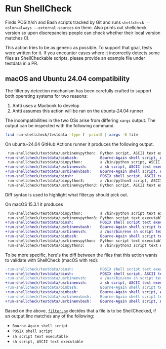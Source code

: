 # Run ShellCheck

Finds POSIX/sh and Bash scripts tracked by Git and runs `shellcheck --color=always --external-sources` on them. Also prints out shellcheck version so upon discrepancies people can check whether their local version matches CI.

This action tries to be as generic as possible. To support that goal, tests were written for it. If you encounter cases where it incorrectly detects some files as ShellCheckable scripts, please provide an example file under testdata in a PR.

## macOS and Ubuntu 24.04 compatibility

The filter.py detection mechanism has been carefully crafted to support both operating systems for two reasons:

1. Antti uses a Macbook to develop
2. Antti assumes this action will be ran on the ubuntu-24.04 runner

The incompatibilities in the two OSs arise from differing `xargs` output. The output can be inspected with the following command.

```sh
find run-shellcheck/testdata -type f -print0 | xargs -0 file
```

On ubuntu-24.04 GitHub Actions runner it produces the following output.

```diff
 run-shellcheck/testdata/usrbinenvpython:  Python script, ASCII text executable
+run-shellcheck/testdata/binbash:          Bourne-Again shell script, ASCII text executable
 run-shellcheck/testdata/binpython:        a /bin/python script, ASCII text executable
+run-shellcheck/testdata/usrbinenvsh:      a sh script, ASCII text executable
+run-shellcheck/testdata/usrbinenvbash:    Bourne-Again shell script, ASCII text executable
+run-shellcheck/testdata/binsh:            POSIX shell script, ASCII text executable
 run-shellcheck/testdata/binpython3:       a /bin/python3 script, ASCII text executable
 run-shellcheck/testdata/usrbinenvpython3: Python script, ASCII text executable
```

Diff syntax is used to highlight what filter.py should pick out.

On macOS 15.3.1 it produces

```diff
 run-shellcheck/testdata/binpython:        a /bin/python script text executable, ASCII text
 run-shellcheck/testdata/usrbinenvpython3: Python script text executable, ASCII text
+run-shellcheck/testdata/binsh:            POSIX shell script text executable, ASCII text
+run-shellcheck/testdata/usrbinenvbash:    Bourne-Again shell script text executable, ASCII text
+run-shellcheck/testdata/usrbinenvsh:      a /usr/bin/env sh script text executable, ASCII text
+run-shellcheck/testdata/binbash:          Bourne-Again shell script text executable, ASCII text
 run-shellcheck/testdata/usrbinenvpython:  Python script text executable, ASCII text
 run-shellcheck/testdata/binpython3:       a /bin/python3 script text executable, ASCII text
```

To be more specific, here's the diff between the files that this action wants to validate with ShellCheck (macOS with red):

```diff
-run-shellcheck/testdata/binsh:            POSIX shell script text executable, ASCII text
+run-shellcheck/testdata/binsh:            POSIX shell script, ASCII text executable
-run-shellcheck/testdata/usrbinenvsh:      a /usr/bin/env sh script text executable, ASCII text
+run-shellcheck/testdata/usrbinenvsh:      a sh script, ASCII text executable
-run-shellcheck/testdata/binbash:          Bourne-Again shell script text executable, ASCII text
+run-shellcheck/testdata/binbash:          Bourne-Again shell script, ASCII text executable
-run-shellcheck/testdata/usrbinenvbash:    Bourne-Again shell script text executable, ASCII text
+run-shellcheck/testdata/usrbinenvbash:    Bourne-Again shell script, ASCII text executable
```

Based on the above, [`filter.py`](./filter.py) decides that a file is to be ShellChecked, if an output line matches any of the following:

- `Bourne-Again shell script`
- `POSIX shell script`
- `sh script text executable`
- `sh script, ASCII text executable`

